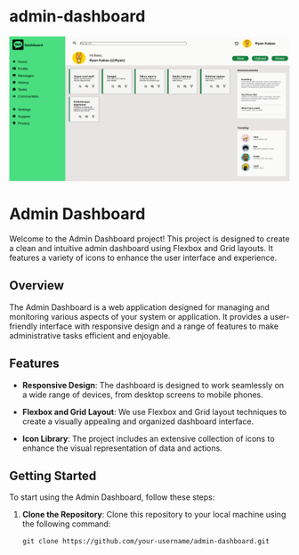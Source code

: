 # admin-dashboard

![Admin-Dashboard](./images/dashboard-screenshot.png)

# Admin Dashboard

Welcome to the Admin Dashboard project! This project is designed to create a clean and intuitive admin dashboard using Flexbox and Grid layouts. It features a variety of icons to enhance the user interface and experience.

## Overview

The Admin Dashboard is a web application designed for managing and monitoring various aspects of your system or application. It provides a user-friendly interface with responsive design and a range of features to make administrative tasks efficient and enjoyable.

## Features

- **Responsive Design**: The dashboard is designed to work seamlessly on a wide range of devices, from desktop screens to mobile phones.

- **Flexbox and Grid Layout**: We use Flexbox and Grid layout techniques to create a visually appealing and organized dashboard interface.

- **Icon Library**: The project includes an extensive collection of icons to enhance the visual representation of data and actions.

## Getting Started

To start using the Admin Dashboard, follow these steps:

1. **Clone the Repository**: Clone this repository to your local machine using the following command:

   ```shell
   git clone https://github.com/your-username/admin-dashboard.git
